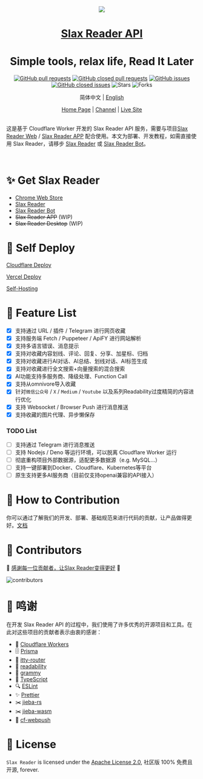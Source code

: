 <div align="center">
<img src="https://r-beta.slax.com/icon.png" />
<h1> <a href="https://slax.com/slax-reader.html">Slax Reader API </a> </h1>
<h1>Simple tools, relax life, Read It Later </h1>

[![GitHub pull requests](https://img.shields.io/github/issues-pr/slax-lab/slax-reader-api?style=flat)](https://github.com/slax-lab/slax-reader-api/pulls) [![GitHub closed pull requests](https://img.shields.io/github/issues-pr-closed/slax-lab/slax-reader-api?style=flat)](https://github.com/slax-lab/slax-reader-api/pulls?q=is%3Apr+is%3Aclosed) [![GitHub issues](https://img.shields.io/github/issues/slax-lab/slax-reader-api?style=flat)](https://github.com/slax-lab/slax-reader-api/issues) [![GitHub closed issues](https://img.shields.io/github/issues-closed/slax-lab/slax-reader-api?style=flat)](https://github.com/slax-lab/slax-reader-api/issues?q=is%3Aissue+is%3Aclosed) ![Stars](https://img.shields.io/github/stars/slax-lab/slax-reader-api?style=flat) ![Forks](https://img.shields.io/github/forks/slax-lab/slax-reader-api?style=flat)

简体中文 | [English](../README.md)

</div>

<div align="center">
    <a href="https://slax.com/slax-reader.html">Home Page</a> |
    <a href="https://t.me/slax_app">Channel</a> |
    <a href="https://r.slax.com">Live Site</a>
</div>
</br>

这是基于 Cloudflare Worker 开发的 Slax Reader API 服务，需要与项目[Slax Reader Web](https://github.com/slax-lab/slax-reader-web) / [Slax Reader APP](https://github.com/slax-lab/slax-reader-client) 配合使用。本文为部署、开发教程，如需直接使用 Slax Reader，请移步 [Slax Reader](https://r.slax.com) 或 [Slax Reader Bot](https://t.me/slax_reader_bot)。

<div align="center">

</div>
</br>

# ✨ Get Slax Reader

- [Chrome Web Store](https://chromewebstore.google.com/detail/slax-reader/gdnhaajlomjkhahnmiijphnodkcfikfd)
- [Slax Reader](https://r.slax.com)
- [Slax Reader Bot](https://t.me/slax_reader_bot)
- ~~Slax Reader APP~~ (WIP)
- ~~Slax Reader Desktop~~ (WIP)

# 🚀 Self Deploy

[Cloudflare Deploy](./CLOUDFLARE-DEPLOY-CN.md)

[Vercel Deploy](./VERCEL-DEPLOY-CN.md)

[Self-Hosting](./SELF-HOSTING-CN.md)

# 🎉 Feature List

- [x] 支持通过 URL / 插件 / Telegram 进行网页收藏
- [x] 支持服务端 Fetch / Puppeteer / ApiFY 进行网站解析
- [x] 支持多语言错误、消息提示
- [x] 支持对收藏内容划线、评论、回复、分享、加星标、归档
- [x] 支持对收藏进行AI对话、AI总结、划线对话、AI标签生成
- [x] 支持对收藏进行全文搜索+向量搜索的混合搜索
- [x] AI功能支持多服务商、降级处理、Function Call
- [x] 支持从omnivore导入收藏
- [x] 针对`微信公众号` / `X` / `Medium` / `Youtube` 以及系列Readability过度精简的内容进行优化
- [x] 支持 Websocket / Browser Push 进行消息推送
- [x] 支持收藏的图片代理、异步懒保存

### TODO List

- [ ] 支持通过 Telegram 进行消息推送
- [ ] 支持 Nodejs / Deno 等运行环境，可以脱离 Cloudflare Worker 运行
- [ ] 彻底重构项目外部数据源，适配更多数据源（e.g. MySQL...）
- [ ] 支持一键部署到Docker、Cloudflare、Kubernetes等平台
- [ ] 原生支持更多AI服务商（目前仅支持openai兼容的API接入）

# 🤝 How to Contribution

你可以通过了解我们的开发、部署、基础规范来进行代码的贡献，让产品做得更好。[文档](./HOW-TO-CONTRIBUTION-CN.md)

# 💖 Contributors

💖 [感谢每一位贡献者，让Slax Reader变得更好](https://github.com/slax-lab/slax-reader-api/graphs/contributors) 💖

<img src="https://contrib.rocks/image?repo=slax-lab/slax-reader-api" alt="contributors">
</a>

# 🙏 鸣谢

在开发 Slax Reader API 的过程中，我们使用了许多优秀的开源项目和工具。在此对这些项目的贡献者表示由衷的感谢：

- 🚀 [Cloudflare Workers](https://developers.cloudflare.com/workers/)
- 🗄️ [Prisma](https://www.prisma.io/)
- 🔄 [itty-router](https://github.com/kwhitley/itty-router)
- 📖 [readability](https://github.com/mozilla/readability)
- 🤖 [grammy](https://gram.dev/)
- 📝 [TypeScript](https://www.typescriptlang.org/)
- 🔍 [ESLint](https://eslint.org/)
- ✨ [Prettier](https://prettier.io/)
- ✂️ [jieba-rs](https://github.com/messense/jieba-rs)
- ✂️ [jieba-wasm](https://github.com/fengkx/jieba-wasm)
- 💬 [cf-webpush](https://github.com/aynh/cf-webpush)

# 📝 License

`Slax Reader` is licensed under the [Apache License 2.0](../LICENSE), 社区版 100% 免费且开源, forever.
